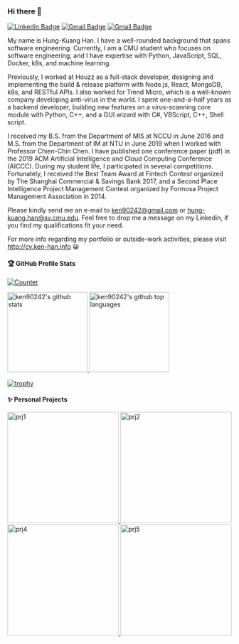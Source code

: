 

### Hi there 👋
[![Linkedin Badge](https://img.shields.io/badge/-Hung--Kuang%20Han-blue?style=flat&logo=Linkedin&logoColor=white&link=https://www.linkedin.com/in/ken-han/)](https://www.linkedin.com/in/ken-han/)
[![Gmail Badge](https://img.shields.io/badge/-hung--kuang.han%40sv.cmu.edu-red?style=flat&logo=Gmail&logoColor=white&link=mailto:hung-kuang.han@sv.cmu.edu)](mailto:hung-kuang.han@sv.cmu.edu)
[![Gmail Badge](https://img.shields.io/badge/-Personal%20Website-black?style=flat&logo=WebdriverIO&logoColor=white&link=mailto:hung-kuang.han@sv.cmu.edu)](mailto:hung-kuang.han@sv.cmu.edu)

My name is Hung-Kuang Han. I have a well-rounded background that spans software engineering.
Currently, I am a CMU student who focuses on software engineering, and I have expertise with Python, JavaScript, SQL, Docker, k8s, and machine learning.

Previously, I worked at Houzz as a full-stack developer, designing and implementing the build & release platform with Node.js, React, MongoDB, k8s, and RESTful APIs.
I also worked for Trend Micro, which is a well-known company developing anti-virus in the world.
I spent one-and-a-half years as a backend developer, building new features on a virus-scanning core module with Python, C++, and a GUI wizard with C#, VBScript, C++, Shell script.

I received my B.S. from the Department of MIS at NCCU in June 2016 and M.S. from the Department of IM at NTU in June 2019 when I worked with Professor Chien-Chin Chen. I have published one conference paper (pdf) in the 2019 ACM Artificial Intelligence and Cloud Computing Conference (AICCC). During my student life, I participated in several competitions. Fortunately, I received the Best Team Award at Fintech Contest organized by The Shanghai Commercial & Savings Bank 2017, and a Second Place Intelligence Project Management Contest organized by Formosa Project Management Association in 2014.

Please kindly send me an e-mail to ken90242@gmail.com or hung-kuang.han@sv.cmu.edu. Feel free to drop me a message on my Linkedin, if you find my qualifications fit your need.

For more info regarding my portfolio or outside-work activities, please visit http://cv.ken-han.info 😀

#### 🏆 GitHub Profile Stats
[![Counter](https://gpvc.arturio.dev/ken90242)](https://gpvc.arturio.dev/ken90242)

<a href="https://github.com/ken90242">
  <img height="180em" src="https://github-readme-stats.vercel.app/api?username=ken90242&show_icons=true&theme=algolia&count_private=true" alt="ken90242's github stats"/>
  <img height="180em" src="https://github-readme-stats.vercel.app/api/top-langs/?username=ken90242&theme=algolia&layout=compact" alt="ken90242's github top languages" />
</a>

[![trophy](https://github-profile-trophy.vercel.app/?username=ken90242&theme=algolia&column=7&margin-w=5)](https://github.com/ryo-ma/github-profile-trophy)


#### ✨ Personal Projects
<a href="http://cv.ken-han.info/?project">
    <img height="250em" src="http://cv.ken-han.info/image/projects/houzz-lighthouse-demo.gif" alt="prj1"/>
    <img height="250em" src="http://cv.ken-han.info/image/projects/vaipt-processing-demo.gif" alt="prj2" />
    <img height="250em" src="http://cv.ken-han.info/image/projects/china-unicom-object-detection.gif" alt="prj4" />
    <img height="250em" src="http://cv.ken-han.info/image/projects/tellme-demo-1.gif" alt="prj5"/>
</a>
